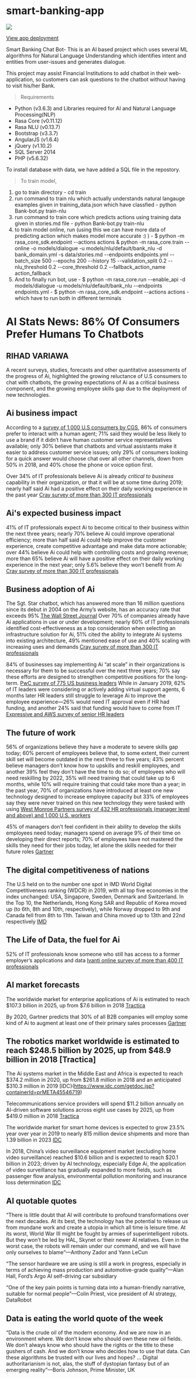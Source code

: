 # smart-banking-app
![](https://media.giphy.com/media/26zzjqiSqWzBdqU00/giphy.gif)

[View app deployment](https://smart-banking-app-api.herokuapp.com/)

Smart Banking Chat Bot- This is an AI based project which uses several ML algorithms for Natural Language Understanding which identifies intent and entities from user-issues and generates dialogue.

This project may assist Financial Institutions to add chatbot in their web-application, so customers can ask questions to the chatbot without having to visit his/her Bank.

>Requirements
  - Python (v3.6.3) and Libraries required for AI and Natural Language Processing(NLP)
  - Rasa Core (v0.11.12)
  - Rasa NLU (v0.13.7)
  - Bootstrap (v3.3.7)
  - AngularJS (v1.6.4)
  - jQuery (v1.10.2)
  - SQL Server 2014
  - PHP (v5.6.32)
 
To install database with data, we have added a SQL file in the repostory.

>To train model,
  1. go to train directory
    - cd train
  2. run command to train nlu which actually understands natural langauge examples given in training_data.json which have classfied
    - python Bank-bot.py train-nlu
  3. run command to train core which predicts actions using training data given in stories.md file
    - python Bank-bot.py train-nlu
  4. to train model online, run (using this we can have more data of predicting action which makes model more accurate :) )
    - $ python -m rasa_core_sdk.endpoint --actions actions & python -m rasa_core.train --online -o models/dialogue -u models/nlu/default/bank_nlu  -d bank_domain.yml -s data/stories.md --endpoints endpoints.yml --batch_size 500 --epochs 200 --history 15 --validation_split 0.2 --nlu_threshold 0.2 --core_threshold 0.2 --fallback_action_name action_fallback
  5. And to finally run bot, use
    - $ python -m rasa_core.run --enable_api  -d models/dialogue -u models/nlu/default/bank_nlu --endpoints endpoints.yml 
    - $ python -m rasa_core_sdk.endpoint --actions actions
    - which have to run both in different terminals
  
  
# AI Stats News: 86% Of Consumers Prefer Humans To Chatbots
## RIHAD VARIAWA
  
A recent surveys, studies, forecasts and other quantitative assessments of the progress of Ai, highlighted the growing reluctance of U.S consumers to chat with chatbots, the growing expectations of Ai as a critical business component, and the growing employee skills gap due to the deployment of new technologies.

## Ai business impact
According to a [survey of 1,000 U.S consumers by CGS,](https://www.cray.com/resources/enterprise-ai-adoption-survey) 86% of consumers prefer to interact with a human agent; 71% said they would be less likely to use a brand if it didn’t have human customer service representatives available; only 30% believe that chatbots and virtual assistants make it easier to address customer service issues; only 29% of consumers looking for a quick answer would choose chat over all other channels, down from 50% in 2018, and 40% chose the phone or voice option first.

Over 34% of IT professionals believe Ai is already *critical to business* capability in their organization, or that it will be at some time during 2019; nearly half said Ai had a positive effect on their daily working experience in the past year [Cray survey of more than 300 IT professionals](https://www.cgsinc.com/en/resources/2019-CGS-Customer-Service-Chatbots-Channels-Survey)

## Ai's expected business impact
41% of IT professionals expect Ai to become critical to their business within the next three years; nearly 70% believe Ai could improve operational efficiency; more than half said Ai could help improve the customer experience, create competitive advantage and make data more actionable; over 44% believe Ai could help with controlling costs and growing revenue; more than 65% believe Ai will have a positive effect on their daily working experience in the next year; only 5.6%  believe they won’t benefit from Ai [Cray survey of more than 300 IT professionals](https://www.cgsinc.com/en/resources/2019-CGS-Customer-Service-Chatbots-Channels-Survey)

## Business adoption of Ai
The Sgt. Star chatbot, which has answered more than 16 million questions since its debut in 2004 on the Army’s website, has an accuracy rate that exceeds 95% [The Wall Street Journal](https://www.wsj.com/articles/army-to-deploy-female-chatbot-to-help-recruit-women-11569576606) Over 70% of companies already have Ai applications in use or under development; nearly 60% of IT professionals identified cost-effectiveness as a top consideration when selecting an infrastructure solution for Ai, 51% cited the ability to integrate Ai systems into existing architecture, 49% mentioned ease of use and 40% scaling with increasing uses and demands [Cray survey of more than 300 IT professionals](https://www.cgsinc.com/en/resources/2019-CGS-Customer-Service-Chatbots-Channels-Survey)

84% of businesses say implementing Ai “at scale” in their organizations is necessary for them to be successful over the next three years; 70% say these efforts are designed to strengthen competitive positions for the long-term. [PwC survey of 775 US business leaders](https://www.pwc.com/us/en/library/fit-for-growth/automation-survey.html) While in January 2019, 62% of IT leaders were considering or actively adding virtual support agents, 6 months later HR leaders still struggle to leverage Ai to improve the employee experience—26% would need IT approval even if HR had funding, and another 24% said that funding would have to come from IT [Expressive and AWS survey of senior HR leaders](https://www.espressive.com/press/new-survey-reveals-that-hr-leaders-are-prioritizing-artificial-intelligence-to-improve-the-employee-experience/)

## The future of work
56% of organizations believe they have a moderate to severe skills gap today; 60% percent of employees believe that, to some extent, their current skill set will become outdated in the next three to five years; 43% percent believe managers don’t know how to upskills and reskill employees, and another 39% feel they don’t have the time to do so; of employees who will need reskilling by 2022, 35% will need training that could take up to 6 months, while 10% will require training that could take more than a year; in the past year, 70% of organizations have introduced at least one new technology designed to increase employee capacity but 33% of employees say they were never trained on this new technology they were tasked with using [West Monroe Partners survey of 432 HR professionals (manager level and above) and 1,000 U.S. workers](https://www.westmonroepartners.com/News/Press-Releases/2019/09/The-Upskilling-Crisis)

45% of managers don’t feel confident in their ability to develop the skills employees need today; managers spend on average 9% of their time on developing their direct reports; 70% of employees have not mastered the skills they need for their jobs today, let alone the skills needed for their future roles [Gartner](https://www.gartner.com/en/newsroom/press-releases/2019-09-18-gartner-says-45--of-managers-lack-confidence-to-help-)

## The digital competitiveness of nations
The U.S held on to the number one spot in IMD World Digital Competitiveness ranking (WDCR) in 2019, with all top five economies in the index unchanged: USA, Singapore, Sweden, Denmark and Switzerland. In the Top 10, the Netherlands, Hong Kong SAR and Republic of Korea moved up (to 6th, 8th and 10th, respectively), while Norway dropped to 9th and Canada fell from 8th to 11th. Taiwan and China moved up to 13th and 22nd respectively [IMD](https://www.imd.org/wcc/world-competitiveness-center/)

## The Life of Data, the fuel for Ai
52% of IT professionals know someone who still has access to a former employer’s applications and data [Ivanti online survey of more than 400 IT professionals](https://www.ivanti.com/blog/ivanti-identity-survey-results)

## AI market forecasts
The worldwide market for enterprise applications of Ai is estimated to reach $107.3 billion in 2025, up from $7.6 billion in 2018 [Tractica](https://www.tractica.com/research/artificial-intelligence-for-enterprise-applications/)

By 2020, Gartner predicts that 30% of all B2B companies will employ some kind of Ai to augment at least one of their primary sales processes [Gartner](https://www.gartner.com/en/newsroom/press-releases/2019-09-19-gartner-says-ai-to-have-significant-impact-on-sales-t)

## The robotics market worldwide is estimated to reach $248.5 billion by 2025, up from $48.9 billion in 2018 [Tractica]

The Ai systems market in the Middle East and Africa is expected to reach $374.2 million in 2020, up from $261.8 million in 2018 and an anticipated $310.3 million in 2019 [IDC}(https://www.idc.com/getdoc.jsp?containerId=prMETA45546719)

Telecommunications service providers will spend $11.2 billion annually on AI-driven software solutions across eight use cases by 2025, up from $419.0 million in 2018 [Tractica](https://www.tractica.com/research/artificial-intelligence-for-telecommunications-applications/)

The worldwide market for smart home devices is expected to grow 23.5% year over year in 2019 to nearly 815 million device shipments and more than 1.39 billion in 2023 [IDC](https://www.idc.com/getdoc.jsp?containerId=prUS45540319)

In 2018, China’s video surveillance equipment market (excluding home video surveillance) reached $10.6 billion and is expected to reach $20.1 billion in 2023; driven by AI technology, especially Edge Ai, the application of video surveillance has gradually expanded to more fields, such as passenger flow analysis, environmental pollution monitoring and insurance loss determination [IDC](https://www.idc.com/getdoc.jsp?containerId=prCHE45536619)

## AI quotable quotes
“There is little doubt that AI will contribute to profound transformations over the next decades. At its best, the technology has the potential to release us from mundane work and create a utopia in which all time is leisure time. At its worst, World War III might be fought by armies of superintelligent robots. But they won’t be led by HAL, Skynet or their newer AI relatives. Even in the worst case, the robots will remain under our command, and we will have only ourselves to blame”—Anthony Zador and Yann LeCun

“The sensor hardware we are using is still a work in progress, especially in terms of achieving mass production and automotive-grade quality”—Alan Hall, Ford’s Argo AI self-driving car subsidiary

“One of the key pain points is turning data into a human-friendly narrative, suitable for normal people”—Colin Priest, vice president of AI strategy, DataRobot

## Data is eating the world quote of the week

“Data is the crude oil of the modern economy. And we are now in an environment where. We don’t know who should own these new oil fields. We don’t always know who should have the rights or the title to these gushers of cash. And we don’t know who decides how to use that data. Can these algorithms be trusted with our lives and hopes? … Digital authoritarianism is not, alas, the stuff of dystopian fantasy but of an emerging reality”—Boris Johnson, Prime Minister, UK
